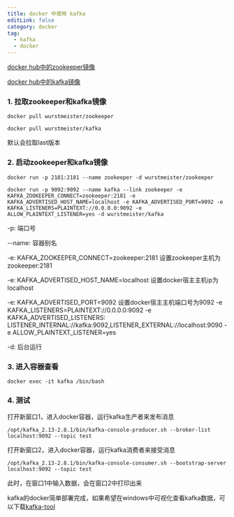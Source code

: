 ```yaml
---
title: docker 中使用 kafka
editLink: false
category: docker
tag:
  - kafka
  - docker
---
```


[docker hub中的zookeeper镜像](https://hub.docker.com/r/wurstmeister/zookeeper)

[docker hub中的kafka镜像](https://hub.docker.com/r/wurstmeister/kafka)

### 1. 拉取zookeeper和kafka镜像

``` shell
docker pull wurstmeister/zookeeper

docker pull wurstmeister/kafka
```
默认会拉取last版本

### 2. 启动zookeeper和kafka镜像

``` shell
docker run -p 2181:2181 --name zookeeper -d wurstmeister/zookeeper

docker run -p 9092:9092 --name kafka --link zookeeper -e KAFKA_ZOOKEEPER_CONNECT=zookeeper:2181 -e KAFKA_ADVERTISED_HOST_NAME=localhost -e KAFKA_ADVERTISED_PORT=9092 -e KAFKA_LISTENERS=PLAINTEXT://0.0.0.0:9092 -e ALLOW_PLAINTEXT_LISTENER=yes -d wurstmeister/kafka
```

-p: 端口号

--name: 容器别名

-e: KAFKA_ZOOKEEPER_CONNECT=zookeeper:2181 设置zookeeper主机为zookeeper:2181

-e: KAFKA_ADVERTISED_HOST_NAME=localhost 设置docker宿主主机ip为localhost

-e: KAFKA_ADVERTISED_PORT=9092 设置docker宿主主机端口号为9092
-e KAFKA_LISTENERS=PLAINTEXT://0.0.0.0:9092
-e KAFKA_ADVERTISED_LISTENERS: LISTENER_INTERNAL://kafka:9092,LISTENER_EXTERNAL://localhost:9090
-e ALLOW_PLAINTEXT_LISTENER=yes

-d: 后台运行

### 3. 进入容器查看

``` shell
docker exec -it kafka /bin/bash
```

### 4. 测试

打开新窗口1，进入docker容器，运行kafka生产者来发布消息
``` shell
/opt/kafka_2.13-2.8.1/bin/kafka-console-producer.sh --broker-list localhost:9092 --topic test
```

打开新窗口2，进入docker容器，运行kafka消费者来接受消息
``` shell
/opt/kafka_2.13-2.8.1/bin/kafka-console-consumer.sh --bootstrap-server localhost:9092 --topic test
```

此时，在窗口1中输入数据，会在窗口2中打印出来


kafka的docker简单部署完成，如果希望在windows中可视化查看kafka数据，可以下载[kafka-tool](https://www.kafkatool.com/download.html)

